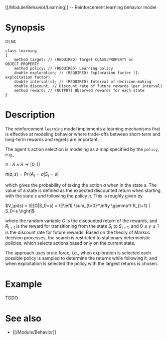 [[/Module/Behavior/Learning]] -- Reinforcement learning behavior model

# Synopsis

GLM:

~~~
class learning 
{
	method target; // (REQUIRED) Target CLASS:PROPERTY or OBJECT.PROPERTY
	method policy; // (REQUIRED) Learning policy
	double exploration; // (REQUIRED) Exploration factor (1-exploitation factor)
	double interval[s]; // (REQUIRED) Interval of decision-making
	double discount; // Discount rate of future rewards (per interval)
	method reward; // (OUTPUT) Observed rewards for each state
}
~~~

# Description

The reinforcement `learning` model implements a learning mechanisms that is effective at modeling behavior where trade-offs between short-term and long-term rewards and regrets are important.

The agent's action selection is modeling as a map specified by the `policy`, e.g.,

$\pi : A \times S \to [0,1]$

$\pi(a,s) = \Pr(A_t=a|S_t=s)$

which gives the probability of taking the action $a$ when in the state $s$. The value of a state is defined as the expected discounted return when starting with the state $s$ and following the policy $\pi$.  This is roughly given by

$V_\pi(s) = \E[G|S_0=s] = \E\left[ \sum_{t=0}^\infty \gamma^t R_{t+1} | S_0=s \right]$

where the random variable $G$ is the discounted return of the rewards, and $R_{t+1}$ is the reward for transitioning from the state $S_t$ to $S_{t+1}$, and $0 \le \gamma \le 1$ is the discount rate for future rewards. Based on the theory of Markoc decision processes, the search is restricted to stationary deterministic policies, which selects actions based only on the current state.

The approach uses brute force, i.e., when exploration is selected each possible policy is sampled to determine the returns while following it, and when exploitation is selected the policy with the largest returns is chosen.

# Example

TODO

# See also

* [[/Module/Behavior]]
